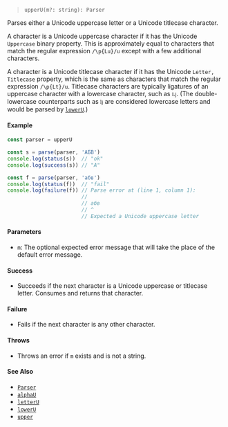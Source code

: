 <!--
 Copyright (c) 2020 Thomas J. Otterson
 
 This software is released under the MIT License.
 https://opensource.org/licenses/MIT
-->

> `upperU(m?: string): Parser`

Parses either a Unicode uppercase letter or a Unicode titlecase character.

A character is a Unicode uppercase character if it has the Unicode `Uppercase` binary property. This is approximately equal to characters that match the regular expression `/\p{Lu}/u` except with a few additional characters.

A character is a Unicode titlecase character if it has the Unicode `Letter, Titlecase` property, which is the same as characters that match the regular expression `/\p{Lt}/u`. Titlecase characters are typically ligatures of an uppercase character with a lowercase character, such as `ǈ`. (The double-lowercase counterparts such as `ǉ` are considered lowercase letters and would be parsed by [`lowerU`](loweru.md).)

#### Example

```javascript
const parser = upperU

const s = parse(parser, 'АБВ')
console.log(status(s))  // "ok"
console.log(success(s)) // "A"

const f = parse(parser, 'абв')
console.log(status(f))  // "fail"
console.log(failure(f)) // Parse error at (line 1, column 1):
                        //
                        // абв
                        // ^
                        // Expected a Unicode uppercase letter
```

#### Parameters

* `m`: The optional expected error message that will take the place of the default error message.

#### Success

* Succeeds if the next character is a Unicode uppercase or titlecase letter. Consumes and returns that character.

#### Failure

* Fails if the next character is any other character.

#### Throws

* Throws an error if `m` exists and is not a string.

#### See Also

* [`Parser`](../types/parser.md)
* [`alphaU`](alphau.md)
* [`letterU`](letteru.md)
* [`lowerU`](loweru.md)
* [`upper`](upper.md)